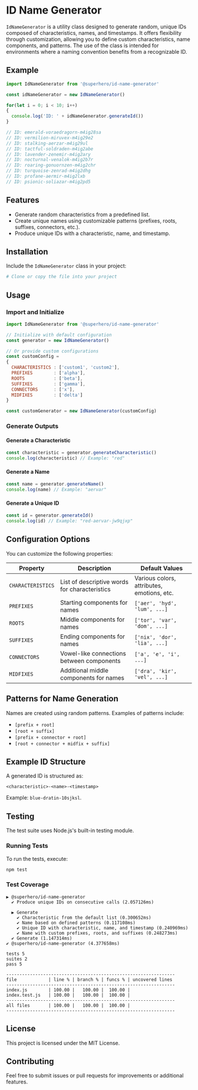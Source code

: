 # ID Name Generator

`IdNameGenerator` is a utility class designed to generate random, unique IDs composed of characteristics, names, and timestamps. It offers flexibility through customization, allowing you to define custom characteristics, name components, and patterns. The use of the class is intended for environments where a naming convention benefits from a recognizable ID.

## Example

```javascript
import IdNameGenerator from '@superhero/id-name-generator'

const idNameGenerator = new IdNameGenerator()

for(let i = 0; i < 10; i++)
{
  console.log('ID: ' + idNameGenerator.generateId())
}

// ID: emerald-voraedragorn-m4ig28sa
// ID: vermilion-miruvex-m4ig29e2
// ID: stalking-aerzar-m4ig29ul
// ID: tactful-soldraden-m4ig2abe
// ID: lavender-zenemir-m4ig2ary
// ID: nocturnal-venalok-m4ig2b7r
// ID: roaring-gonuornzen-m4ig2chr
// ID: turquoise-zenrad-m4ig2dhg
// ID: profane-aermir-m4ig2lxb
// ID: psionic-soliazar-m4ig2pd5
```

## Features

- Generate random characteristics from a predefined list.
- Create unique names using customizable patterns (prefixes, roots, suffixes, connectors, etc.).
- Produce unique IDs with a characteristic, name, and timestamp.

## Installation

Include the `IdNameGenerator` class in your project:

```bash
# Clone or copy the file into your project
```

## Usage

### Import and Initialize

```javascript
import IdNameGenerator from '@superhero/id-name-generator'

// Initialize with default configuration
const generator = new IdNameGenerator()

// Or provide custom configurations
const customConfig = 
{
  CHARACTERISTICS : ['custom1', 'custom2'],
  PREFIXES        : ['alpha'],
  ROOTS           : ['beta'],
  SUFFIXES        : ['gamma'],
  CONNECTORS      : ['x'],
  MIDFIXES        : ['delta']
}

const customGenerator = new IdNameGenerator(customConfig)
```

### Generate Outputs

#### Generate a Characteristic

```javascript
const characteristic = generator.generateCharacteristic()
console.log(characteristic) // Example: "red"
```

#### Generate a Name

```javascript
const name = generator.generateName()
console.log(name) // Example: "aervar"
```

#### Generate a Unique ID

```javascript
const id = generator.generateId()
console.log(id) // Example: "red-aervar-jw9qjxp"
```

## Configuration Options

You can customize the following properties:

| Property         | Description                                   | Default Values                             |
|------------------|-----------------------------------------------|--------------------------------------------|
| `CHARACTERISTICS`| List of descriptive words for characteristics | Various colors, attributes, emotions, etc. |
| `PREFIXES`       | Starting components for names                 | `['aer', 'hyd', 'lum', ...]`               |
| `ROOTS`          | Middle components for names                   | `['tor', 'var', 'dom', ...]`               |
| `SUFFIXES`       | Ending components for names                   | `['nix', 'dor', 'lia', ...]`               |
| `CONNECTORS`     | Vowel-like connections between components     | `['a', 'e', 'i', ...]`                     |
| `MIDFIXES`       | Additional middle components for names        | `['dra', 'kir', 'vel', ...]`               |

## Patterns for Name Generation

Names are created using random patterns. Examples of patterns include:
- `[prefix + root]`
- `[root + suffix]`
- `[prefix + connector + root]`
- `[root + connector + midfix + suffix]`

## Example ID Structure

A generated ID is structured as:
```
<characteristic>-<name>-<timestamp>
```
Example: `blue-dratin-10sjksl`.

## Testing

The test suite uses Node.js's built-in testing module.

### Running Tests

To run the tests, execute:

```bash
npm test
```

### Test Coverage

```
▶ @superhero/id-name-generator
  ✔ Produce unique IDs on consecutive calls (2.057126ms)

  ▶ Generate
    ✔ Characteristic from the default list (0.300652ms)
    ✔ Name based on defined patterns (0.117108ms)
    ✔ Unique ID with characteristic, name, and timestamp (0.240969ms)
    ✔ Name with custom prefixes, roots, and suffixes (0.248273ms)
  ✔ Generate (1.147314ms)
✔ @superhero/id-name-generator (4.377658ms)

tests 5
suites 2
pass 5

----------------------------------------------------------------
file            | line % | branch % | funcs % | uncovered lines
----------------------------------------------------------------
index.js        | 100.00 |   100.00 |  100.00 | 
index.test.js   | 100.00 |   100.00 |  100.00 | 
----------------------------------------------------------------
all files       | 100.00 |   100.00 |  100.00 | 
----------------------------------------------------------------
```

## License

This project is licensed under the MIT License.

## Contributing

Feel free to submit issues or pull requests for improvements or additional features.
